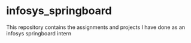 # infosys_springboard
This repository contains the assignments and projects I have done as an infosys springboard intern
